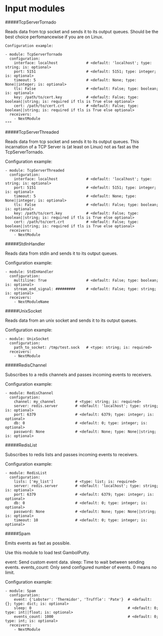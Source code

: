 Input modules
==========
#####TcpServerTornado

Reads data from tcp socket and sends it to its output queues.
Should be the best choice perfomancewise if you are on Linux.

    Configuration example:

    - module: TcpServerTornado
      configuration:
        interface: localhost             # <default: 'localhost'; type: string; is: optional>
        port: 5151                       # <default: 5151; type: integer; is: optional>
        timeout: 5                       # <default: None; type: None||integer; is: optional>
        tls: False                       # <default: False; type: boolean; is: optional>
        key: /path/to/cert.key           # <default: False; type: boolean||string; is: required if tls is True else optional>
        cert: /path/to/cert.crt          # <default: False; type: boolean||string; is: required if tls is True else optional>
      receivers:
        - NextModule
    """


#####TcpServerThreaded

Reads data from tcp socket and sends it to its output queues.
This incarnation of a TCP Server is (at least on Linux) not as fast as the TcpServerTornado.

Configuration example:

    - module: TcpServerThreaded
      configuration:
        interface: localhost             # <default: 'localhost'; type: string; is: optional>
        port: 5151                       # <default: 5151; type: integer; is: optional>
        timeout: 5                       # <default: None; type: None||integer; is: optional>
        tls: False                       # <default: False; type: boolean; is: optional>
        key: /path/to/cert.key           # <default: False; type: boolean||string; is: required if tls is True else optional>
        cert: /path/to/cert.crt          # <default: False; type: boolean||string; is: required if tls is True else optional>
      receivers:
        - NextModule

#####StdInHandler

Reads data from stdin and sends it to its output queues.

Configuration example:

    - module: StdInHandler
      configuration:
        multiline: True                  # <default: False; type: boolean; is: optional>
        stream_end_signal: #########     # <default: False; type: string; is: optional>
      receivers:
        - NextModuleName

#####UnixSocket

Reads data from an unix socket and sends it to its output queues.

Configuration example:

    - module: UnixSocket
      configuration:
        path_to_socket: /tmp/test.sock   # <type: string; is: required>
      receivers:
        - NextModule

#####RedisChannel

Subscribes to a redis channels and passes incoming events to receivers.

Configuration example:

    - module: RedisChannel
      configuration:
        channel: my_channel         # <type: string; is: required>
        server: redis.server        # <default: 'localhost'; type: string; is: optional>
        port: 6379                  # <default: 6379; type: integer; is: optional>
        db: 0                       # <default: 0; type: integer; is: optional>
        password: None              # <default: None; type: None||string; is: optional>

#####RedisList

Subscribes to redis lists and passes incoming events to receivers.

Configuration example:

    - module: RedisList
      configuration:
        lists: ['my_list']          # <type: list; is: required>
        server: redis.server        # <default: 'localhost'; type: string; is: optional>
        port: 6379                  # <default: 6379; type: integer; is: optional>
        db: 0                       # <default: 0; type: integer; is: optional>
        password: None              # <default: None; type: None||string; is: optional>
        timeout: 10                 # <default: 0; type: integer; is: optional>

#####Spam

Emits events as fast as possible.

Use this module to load test GambolPutty.

event: Send custom event data.
sleep: Time to wait between sending events.
events_count: Only send configured number of events. 0 means no limit.

Configuration example:

    - module: Spam
      configuration:
        event: {'Lobster': 'Thermidor', 'Truffle': 'Pate'}  # <default: {}; type: dict; is: optional>
        sleep: 0                                            # <default: 0; type: int||float; is: optional>
        events_count: 1000                                  # <default: 0; type: int; is: optional>
      receivers:
        - NextModule